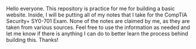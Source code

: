 Hello everyone. This repository is practice for me for building a basic website. Inside, I will be putting all of my notes that I take for the CompTIA Security+ SY0-701 Exam. None of the notes are claimed by me, as they are taken from various sources. Feel free to use the information as needed and let me know if there is anything I can do to better learn the process behind building this. Thanks!
